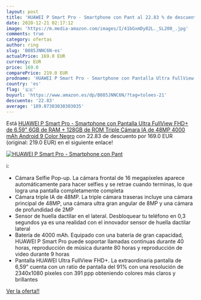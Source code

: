 ```yaml
---
layout: post
title: 'HUAWEI P Smart Pro - Smartphone con Pant al 22.83 % de descuento'
date: 2020-12-21 02:17:12
image: 'https://m.media-amazon.com/images/I/41bGxmDy82L._SL200_.jpg'
comments: true
category: ofertas
author: ring
slug: 'B085JNNC6N-es'
actualPrice: 169.0 EUR
currency: EUR
price: 169.0
comparePrice: 219.0 EUR
prodname: 'HUAWEI P Smart Pro - Smartphone con Pantalla Ultra FullView FHD+ de 6.59"  6GB de RAM + 128GB de ROM  Triple Cámara IA de 48MP  4000 mAh  Android 9  Color Negro'
country: 'es'
flag: '🇪🇸'
buyurl: 'https://www.amazon.es/dp/B085JNNC6N/?tag=tolees-21'
descuento: '22.83'
average: '189.07303030303035'
---
```


Está [HUAWEI P Smart Pro - Smartphone con Pantalla Ultra FullView FHD+ de 6.59"  6GB de RAM + 128GB de ROM  Triple Cámara IA de 48MP  4000 mAh  Android 9  Color Negro](https://www.amazon.es/dp/B085JNNC6N/?tag=tolees-21) con 22.83 de descuento por 169.0 EUR (original: 219.0 EUR) en el siguiente enlace!

[![HUAWEI P Smart Pro - Smartphone con Pant](https://m.media-amazon.com/images/I/41bGxmDy82L._SL200_.jpg)](https://www.amazon.es/dp/B085JNNC6N/?tag=tolees-21)

ℹ️:

- Cámara Selfie Pop-up. La cámara frontal de 16 megapíxeles aparece automáticamente para hacer selfies y se retrae cuando terminas, lo que logra una pantalla completamente completa
- Cámara triple IA de 48MP. La triple cámara traseras incluye una cámara principal de 48MP, una cámara ultra gran angular de 8MP y una cámara de profundidad de 2MP
- Sensor de huella dactilar en el lateral. Desbloquear tu teléfono en 0,3 segundos ya es una realidad con el innovador sensor de huella dactilar lateral
- Batería de 4000 mAh. Equipado con una batería de gran capacidad, HUAWEI P Smart Pro puede soportar llamadas continuas durante 40 horas, reproducción de música durante 80 horas y reproducción de video durante 9 horas
- Pantalla HUAWEI Ultra FullView FHD+. La extraordinaria pantalla de 6,59” cuenta con un ratio de pantalla del 91% con una resolución de 2340x1080 píxeles con 391 ppp obteniendo colores más claros y brillantes

[Ver la oferta!!](https://www.amazon.es/dp/B085JNNC6N/?tag=tolees-21)
